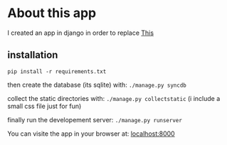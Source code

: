 About this app
=============
I created an app in django in order to replace [This ](http://projects.cs.unipi.gr/OTE-museum-ugrads/)

installation
-------------
`pip install -r requirements.txt`

then create the database (its sqlite)
with:
`./manage.py syncdb`

collect the static directories with:
`./manage.py collectstatic`
(i include a small css file just for fun)

finally run the developement server:
`./manage.py runserver`

You can visite the app in your browser at:
[localhost:8000 ](http://localhost:8000 )


